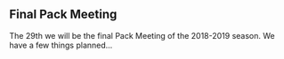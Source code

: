 ## <i class="fas fa-user-friends"></i> Final Pack Meeting ##

The 29th we will be the final Pack Meeting of the 2018-2019 season. We have a few things planned...
<br>